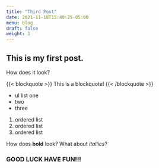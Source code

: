 ```yaml
---
title: "Third Post"
date: 2021-11-18T15:40:25-05:00
menu: blog
draft: false
weight: 3
---
```


## This is my first post.
How does it look?

{{< blockquote >}}
This is a blockquote!
{{< /blockquote >}}

* ul list one
* two
* three

1. ordered list
2. ordered list
3. ordered list

How does **bold** look? What about *itallics*?

### GOOD LUCK HAVE FUN!!!
